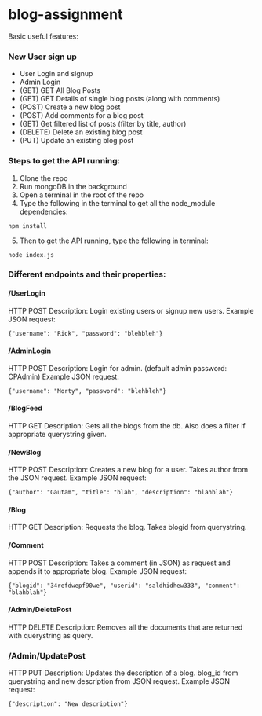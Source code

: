 # blog-assignment

Basic useful features:

### New User sign up
* User Login and signup
* Admin Login
* (GET) GET All Blog Posts
* (GET) GET Details of single blog posts (along with comments)
* (POST) Create a new blog post
* (POST) Add comments for a blog post
* (GET) Get filtered list of posts (filter by title, author)
* (DELETE) Delete an existing blog post
* (PUT) Update an existing blog post

### Steps to get the API running: 
	
1. Clone the repo
2. Run mongoDB in the background
3. Open a terminal in the root of the repo
4. Type the following in the terminal to get all the node_module dependencies:
```
npm install
```
5. Then to get the API running, type the following in terminal: 
```	
node index.js
```

### Different endpoints and their properties: 

#### /UserLogin
HTTP POST
Description: Login existing users or signup new users.
Example JSON request: 
```
{"username": "Rick", "password": "blehbleh"}
```

#### /AdminLogin
HTTP POST
Description: Login for admin. (default admin password: CPAdmin)
Example JSON request:
```
{"username": "Morty", "password": "blehbleh"}
```
#### /BlogFeed
HTTP GET
Description: Gets all the blogs from the db. Also does a filter if appropriate querystring given.
#### /NewBlog
HTTP POST
Description: Creates a new blog for a user. Takes author from the JSON request.
Example JSON request: 
```
{"author": "Gautam", "title": "blah", "description": "blahblah"}
```
#### /Blog
HTTP GET
Description: Requests the blog. Takes blogid from querystring.
#### /Comment
HTTP POST
Description: Takes a comment (in JSON) as request and appends it to appropriate blog.
Example JSON request:
```
{"blogid": "34refdwepf90we", "userid": "saldhidhew333", "comment": "blahblah"}
```
#### /Admin/DeletePost
HTTP DELETE
Description: Removes all the documents that are returned with querystring as query.
### /Admin/UpdatePost
HTTP PUT
Description: Updates the description of a blog. blog_id from querystring and new description from JSON request.
Example JSON request:
```
{"description": "New description"}
```
